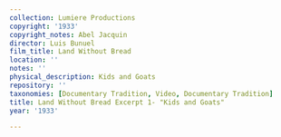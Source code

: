 ```yaml
---
collection: Lumiere Productions
copyright: '1933'
copyright_notes: Abel Jacquin
director: Luis Bunuel
film_title: Land Without Bread
location: ''
notes: ''
physical_description: Kids and Goats
repository: ''
taxonomies: [Documentary Tradition, Video, Documentary Tradition]
title: Land Without Bread Excerpt 1- "Kids and Goats"
year: '1933'

---
```

